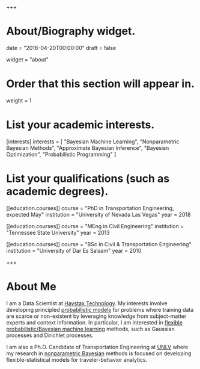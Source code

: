 +++
# About/Biography widget.

date = "2016-04-20T00:00:00"
draft = false

widget = "about"

# Order that this section will appear in.
weight = 1

# List your academic interests.
[interests]
  interests = [
    "Bayesian Machine Learning",
    "Nonparametric Bayesian Methods",
    "Approximate Bayesian Inference",
    "Bayesian Optimization",
    "Probabilistic Programming"
  ]

# List your qualifications (such as academic degrees).
[[education.courses]]
  course = "PhD in Transportation Engineering, expected May"
  institution = "University of Nevada Las Vegas"
  year = 2018

[[education.courses]]
  course = "MEng in Civil Engineering"
  institution = "Tennessee State University"
  year = 2013

[[education.courses]]
  course = "BSc in Civil & Transportation Engineering"
  institution = "University of Dar Es Salaam"
  year = 2010
 
+++

# About Me

I am a Data Scientist at [Haystax Technology](https://www.haystax.com). My interests involve developing principled [probabilistic models](http://mlg.eng.cam.ac.uk/zoubin/bayesian.html) for problems where training data are scarce or non-existent by leveraging knowledge from subject-matter experts and context information. In particular, I am interested in [flexible](http://mlg.eng.cam.ac.uk/pub/topics/#np) [probabilistic/Bayesian machine learning](http://mlg.eng.cam.ac.uk/zoubin/bayesian.html) methods, such as Gaussian processes and Dirichlet processes.

I am also a Ph.D. Candidate of Transportation Engineering at [UNLV](http://www.unlv.edu/) where my research in [nonparametric Bayesian](http://mlg.eng.cam.ac.uk/pub/topics/#np) methods is focused on developing flexible-statistical models for traveler-behavior analytics.